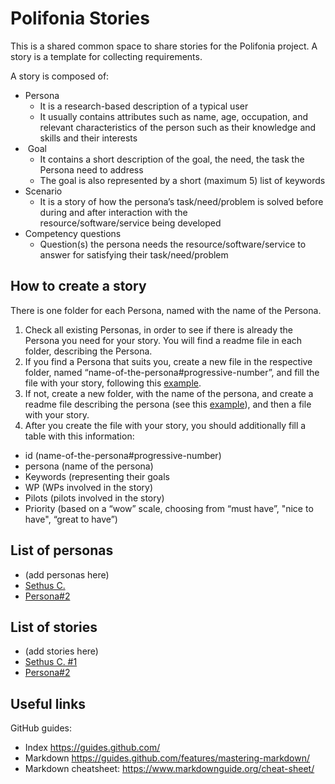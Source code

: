 # Polifonia Stories

This is a shared common space to share stories for the Polifonia project. A story is a template for collecting requirements. 

A story is composed of:
- Persona
    - It is a research-based description of a typical user
    - It usually contains attributes such as name, age, occupation, and relevant characteristics of the person such as their knowledge and skills and their interests
-  Goal
    - It contains a short description of the goal, the need, the task the Persona need to address
    - The goal is also represented by a short (maximum 5) list of keywords
- Scenario
    - It is a story of how the persona’s task/need/problem is solved before during and after interaction with the resource/software/service being developed
- Competency questions
    - Question(s) the persona needs the resource/software/service to answer for satisfying their task/need/problem

## How to create a story

There is one folder for each Persona, named with the name of the Persona. 
1. Check all existing Personas, in order to see if there is already the Persona you need for your story. You will find a readme file in each folder, describing the Persona.
2. If you find a Persona that suits you, create a new file in the respective folder, named “name-of-the-persona#progressive-number”, and fill the file with your story, following this [example](https://github.com/polifonia-project/stories/blob/main/Sethus/SethusC%231.md).
3. If not, create a new folder, with the name of the persona, and create a readme file describing the persona (see this [example]( https://github.com/polifonia-project/stories/blob/main/Sethus/readme.md)), and then a file with your story.
4. After you create the file with your story, you should additionally fill a table with this information: 
- id (name-of-the-persona#progressive-number)
- persona (name of the persona)
- Keywords (representing their goals
- WP (WPs involved in the story)
- Pilots (pilots involved in the story)
- Priority (based on a “wow” scale, choosing from “must have”, "nice to have", “great to have”)

## List of personas

- (add personas here)
- [Sethus C.](https://github.com/polifonia-project/stories/tree/main/Sethus)
- [Persona#2](https://github.com/polifonia-project/stories/tree/main/Persona%232)

## List of stories

- (add stories here)
- [Sethus C. #1](https://github.com/polifonia-project/stories/blob/main/Sethus/SethusC%231.md)
- [Persona#2](example_Persona#2)


## Useful links

GitHub guides:
- Index https://guides.github.com/
- Markdown https://guides.github.com/features/mastering-markdown/
- Markdown cheatsheet: https://www.markdownguide.org/cheat-sheet/
